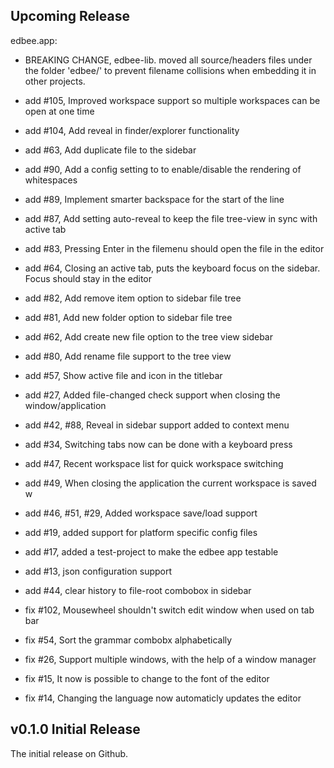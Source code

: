## Upcoming Release

edbee.app:

- BREAKING CHANGE, edbee-lib. moved all source/headers files under the folder 'edbee/' to prevent filename collisions when embedding it in other projects.

- add #105, Improved workspace support so multiple workspaces can be open at one time
- add #104, Add reveal in finder/explorer functionality
- add #63, Add duplicate file to the sidebar
- add #90, Add a config setting to to enable/disable the rendering of whitespaces
- add #89, Implement smarter backspace for the start of the line
- add #87, Add setting auto-reveal to keep the file tree-view in sync with active tab
- add #83, Pressing Enter in the filemenu should open the file in the editor
- add #64, Closing an active tab, puts the keyboard focus on the sidebar. Focus should stay in the editor
- add #82, Add remove item option to sidebar file tree
- add #81, Add new folder option to sidebar file tree
- add #62, Add create new file option to the tree view sidebar
- add #80, Add rename file support to the tree view
- add #57, Show active file and icon in the titlebar 
- add #27, Added file-changed check support when closing the window/application
- add #42, #88, Reveal in sidebar support added to context menu
- add #34, Switching tabs now can be done with a keyboard press
- add #47, Recent workspace list for quick workspace switching
- add #49, When closing the application the current workspace is saved w
- add #46, #51, #29, Added workspace save/load support
- add #19, added support for platform specific config files
- add #17, added a test-project to make the edbee app testable
- add #13, json configuration support
- add #44, clear history to file-root combobox in sidebar
- fix #102, Mousewheel shouldn't switch edit window when used on tab bar
- fix #54, Sort the grammar combobx alphabetically
- fix #26, Support multiple windows, with the help of a window manager
- fix #15, It now is possible to change to the font of the editor
- fix #14, Changing the language now automaticly updates the editor 

## v0.1.0 Initial Release

The initial release on Github. 
